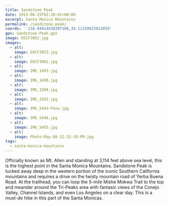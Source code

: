 ```yaml
---
title: Sandstone Peak
date: 2015-06-25T02:20:41+00:00
excerpt: Santa Monica Mountains
permalink: /sandstone-peak/
coords: '-118.94414438397106,34.11159625812859'
gpx: Sandstone-Peak.gpx
image: DSCF3062.jpg
images:
  - alt: 
    image: DSCF3053.jpg
  - alt: 
    image: DSCF3062.jpg
  - alt: 
    image: IMG_1493.jpg
  - alt: 
    image: IMG_1498.jpg
  - alt: 
    image: IMG_1500.jpg
  - alt: 
    image: IMG_1502.jpg
  - alt: 
    image: IMG_5443-Pano.jpg
  - alt: 
    image: IMG_5446.jpg
  - alt: 
    image: IMG_5455.jpg
  - alt: 
    image: Photo-May-08-12-31-19-PM.jpg
tags:
  - santa-monica-mountains
---
```

Officially known as Mt. Allen and standing at 3,114 feet above sea level, this is the highest point in the Santa Monica Mountains. Sandstone Peak is tucked away deep in the western portion of the iconic Southern California mountains and requires a drive on the twisty mountain road of Yerba Buena Road. At the trailhead, you can loop the 5-mile Mishe Mokwa Trail to the top and meander around the Tri-Peaks area with fantasic views of the Conejo Valley, Channel Islands, and even Los Angeles on a clear day. This is a must-do hike in this part of the Santa Monicas.



